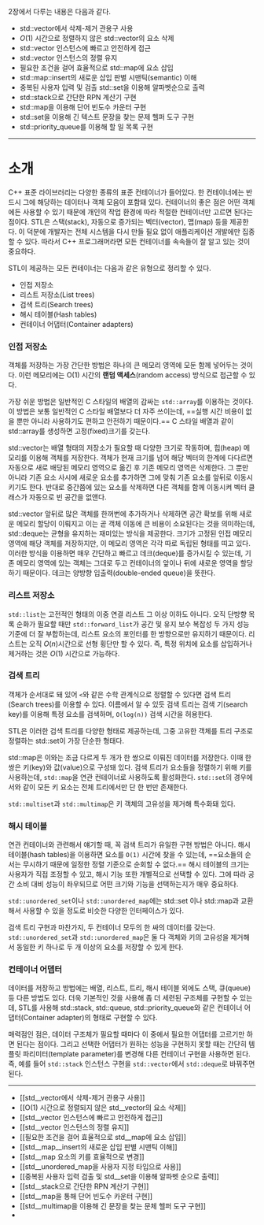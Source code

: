 

2장에서 다루는 내용은 다음과 같다.

- std::vector에서 삭제-제거 관용구 사용
- $O(1)$ 시간으로 정렬하지 않은 std::vector의 요소 삭제
- std::vector 인스턴스에 빠르고 안전하게 접근
- std::vector 인스턴스의 정렬 유지
- 필요한 조건을 걸어 효율적으로 std::map에 요소 삽입
- std::map::insert의 새로운 삽입 판별 시맨틱(semantic) 이해
- 중복된 사용자 입력 및 검출 std::set을 이용해 알파벳순으로 출력
- std::stack으로 간단한 RPN 계산기 구현
- std::map을 이용해 단어 빈도수 카운터 구현
- std::set을 이용해 긴 텍스트 문장을 찾는 문제 헬퍼 도구 구현
- std::priority_queue를 이용해 할 일 목록 구현

---

# 소개

C++ 표준 라이브러리는 다양한 종류의 표준 컨테이너가 들어있다. 한 컨테이너에는 반드시 그에 해당하는 데이터나 객체 모음이 포함돼 있다. 컨테이너의 좋은 점은 어떤 객체에든 사용할 수 있기 때문에 개인의 작업 환경에 따라 적절한 컨테이너만 고르면 된다는 점이다. STL은 스택(stack), 자동으로 증가되는 벡터(vector), 맵(map) 등을 제공한다. 이 덕분에 개발자는 전체 시스템을 다시 만들 필요 없이 애플리케이션 개발에만 집중할 수 있다. 따라서 C++ 프로그래머라면 모든 컨테이너를 속속들이 잘 알고 있는 것이 중요하다.


STL이 제공하는 모든 컨테이너는 다음과 같은 유형으로 정리할 수 있다.

- 인접 저장소
- 리스트 저장소(List trees)
- 검색 트리(Search trees)
- 해시 테이블(Hash tables)
- 컨테이너 어댑터(Container adapters)


### 인접 저장소

객체를 저장하는 가장 간단한 방법은 하나의 큰 메모리 영역에 모둔 함께 넣어두는 것이다. 이런 메모리에는 O(1) 시간의 **랜덤 액세스**(random access) 방식으로 접근할 수 있다.

가장 쉬운 방법은 일반적인 C 스타일의 배열의 감싸는 `std::array`를 이용하는 것이다. 이 방법은 보통 일반적인 C 스타일 배열보다 더 자주 쓰이는데, ==실행 시간 비용이 없을 뿐만 아니라 사용하기도 편하고 안전하기 때문이다.== C 스타일 배열과 같이 std::array를 생성하면 고정(fixed)크기를 갖는다.

std::vector는 배열 형태의 저장소가 필요할 때 다양한 크기로 작동하며, 힙(heap) 메모리를 이용해 객체를 저장한다. 객체가 현재 크기를 넘어 해당 벡터의 한계에 다다르면 자동으로 새로 배당된 메모리 영역으로 옮긴 후 기존 메모리 영역은 삭제한다. 그 뿐만 아니라 기존 요소 사시에 새로운 요소를 추가하면 그에 맞춰 기존 요소를 앞뒤로 이동시키기도 한다. 반대로 중간쯤에 있는 요소를 삭제하면 다른 객체를 함께 이동시켜 벡터 클래스가 자동으로 빈 공간을 없앤다.

std::vector 앞뒤로 많은 객체를 한꺼번에 추가하거나 삭제하면 공간 확보를 위해 새로운 메모리 할당이 이뤄지고 이는 곧 객체 이동에 큰 비용이 소요된다는 것을 의미하는데, std::deque는 균형을 유지하는 재미있는 방식을 제공한다. 크기가 고정된 인접 메모리 영역에 해당 객체를 저장하지만, 이 메모리 영역은 각각 따로 독립된 형태를 띠고 있다. 이러한 방식을 이용하면 매우 간단하고 빠르고 데크(deque)를 증가시킬 수 있는데, 기존 메모리 영역에 있는 객체는 그대로 두고 컨테이너의 앞이나 뒤에 새로운 영역을 할당하기 때문이다. 데크는 양방향 입출력(double-ended queue)을 뜻한다.


### 리스트 저장소

`std::list`는 고전적인 형태의 이중 연결 리스트 그 이상 이하도 아니다. 오직 단방향 목록 순화가 필요할 때만 `std::forward_list`가 공간 및 유지 보수 복잡성 두 가지 성능 기준에 더 잘 부합하는데, 리스트 요소의 포인터를 한 방향으로만 유지하기 때문이다. 리스트는 오직 $O(n)$시간으로 선형 횡단만 할 수 있다. 즉, 특정 위치에 요소를 삽입하거나 제거하는 것은 $O(1)$ 시간으로 가능하다.


### 검색 트리

객체가 순서대로 돼 있어 `<`와 같은 수학 관계식으로 정렬할 수 있다면 검색 트리(Search trees)를 이용할 수 있다. 이름에서 알 수 있듯 검색 트리는 검색 기(search key)를 이용해 특정 요소를 검색하며, `O(log(n))` 검색 시간을 허용한다.

STL은 이러한 검색 트리를 다양한 형태로 제공하는데, 그중 고유한 객체를 트리 구조로 정렬하는 std::set이 가장 단순한 형태다.


std::map은 이와는 조금 다르게 두 개가 한 쌍으로 이뤄진 데이터를 저장한다. 이때 한 쌍은 키(key)와 값(value)으로 구성돼 있다. 검색 트리가 요소들을 정렬하기 위해 키를 사용하는데, `std::map`을 연관 컨테이너로 사용하도록 활성화한다. `std::set`의 경우에서와 같이 모든 키 요소는 전체 트리에서만 단 한 번만 존재한다.


`std::multiset`과 `std::multimap`은 키 객체의 고유성을 제거해 특수화돼 있다.


### 해시 테이블


연관 컨테이너와 관련해서 얘기할 때, 꼭 검색 트리가 유일한 구현 방법은 아니다. 해시테이블(hash tables)을 이용하면 요소를 `O(1)` 시간에 찾을 수 있는데, ==요소들의 순서는 무시하기 때문에 일정한 정렬 기준으로 순회할 수 없다.== 해시 테이블의 크기는 사용자가 직접 조정할 수 있고, 해시 기능 또한 개별적으로 선택할 수 있다. 그에 따라 공간 소비 대비 성능이 좌우되므로 어떤 크기와 기능을 선택하는지가 매우 중요하다.


`std::unordered_set`이나 `std::unordered_map`에는 std::set 이나 std::map과 교환해서 사용할 수 있을 정도로 비슷한 다양한 인터페이스가 있다.

검색 트리 구현과 마찬가지, 두 컨테이너 모두의 한 싸의 데이터를 갖는다. `std::unordered_set`과 `std::unordered_map`은 둘 다 객체와 키의 고유성을 제거해서 동일한 키 하나로 두 개 이상의 요소를 저장할 수 있게 한다.


### 컨테이너 어뎁터

데이터를 저장하고 방법에는 배열, 리스트, 트리, 해시 테이블 외에도 스택, 큐(queue) 등 다른 방법도 있다. 더욱 기본적인 것을 사용해 좀 더 세련된 구조체를 구현할 수 있는데, STL를 사용해 std::stack, std::queue, std::priority_queue와 같은 컨테이너 어댑터(Container adapter)의 형태로 구현할 수 있다.

매력점인 점은, 데이터 구조체가 필요할 때마다 이 중에서 필요한 어댑터를 고르기만 하면 된다는 점이다. 그리고 선택한 어댑터가 원하는 성능을 구현하지 못할 때는 간단히 템플릿 파리미터(template parameter)를 변경해 다른 컨테이너 구현을 사용하면 된다. 즉, 예를 들어 `std::stack` 인스턴스 구현을 `std::vector`에서 `std::deque`로 바꿔주면 된다.



---
- [[std__vector에서 삭제-제거 관용구 사용]]
- [[O(1) 시간으로 정렬되지 않은 std__vector의 요소 삭제]]
- [[std__vector 인스턴스에 빠르고 안전하게 접근]]
- [[std__vector 인스턴스의 정렬 유지]]
- [[필요한 조건을 걸어 효율적으로 std__map에 요소 삽입]]
- [[std__map__insert의 새로운 삽입 판별 시맨틱 이해]]
- [[std__map 요소의 키를 효율적으로 변경]]
- [[std__unordered_map을 사용자 지정 타입으로 사용]]
- [[중복된 사용자 입력 검출 및 std__set을 이용해 알파벳 순으로 출력]]
- [[std__stack으로 간단한 RPN 계산기 구현]]
- [[std__map을 통해 단어 빈도수 카운터 구현]]
- [[std__multimap을 이용해 긴 문장을 찾는 문체 헬퍼 도구 구현]]
- 


